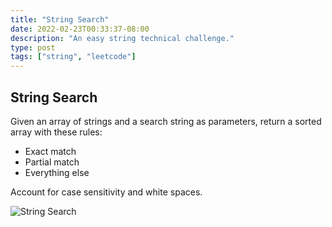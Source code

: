 ```yaml
---
title: "String Search"
date: 2022-02-23T00:33:37-08:00
description: "An easy string technical challenge."
type: post
tags: ["string", "leetcode"]
---
```


## String Search

Given an array of strings and a search string as parameters, return a sorted array with these rules:
* Exact match
* Partial match
* Everything else

Account for case sensitivity and white spaces.

 ![String Search](/images/redo.png)

